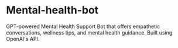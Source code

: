 # Mental-health-bot
 GPT-powered Mental Health Support Bot that offers empathetic conversations, wellness tips, and mental health guidance. Built using OpenAI's API.
